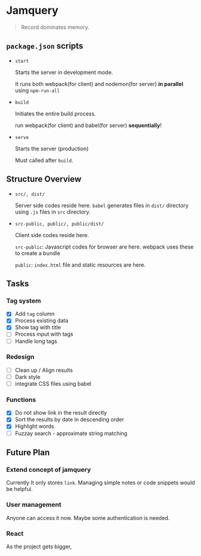 # Jamquery

> Record dominates memory.

## `package.json` scripts

- `start`

  Starts the server in development mode.

  It runs both webpack(for client) and nodemon(for server) **in parallel** using `npm-run-all`

- `build`

  Initiates the entire build process.

  run webpack(for client) and babel(for server) **sequentially**!

- `serve`

  Starts the server (production)

  Must called after `build`.

## Structure Overview

- `src/, dist/`

  Server side codes reside here. `babel` generates files in `dist/` directory using `.js` files in `src` directory.

- `src-public, public/, public/dist/`

  Client side codes reside here.

  `src-public`: Javascript codes for browser are here. webpack uses these to create a bundle

  `public`: `index.html` file and static resources are here.

## Tasks

### Tag system

- [x] Add `tag` column
- [x] Process existing data
- [x] Show tag with title
- [ ] Process input with tags
- [ ] Handle long tags

### Redesign

- [ ] Clean up / Align results
- [ ] Dark style
- [ ] integrate CSS files using babel

### Functions

- [x] Do not show link in the result directly
- [x] Sort the results by date in descending order
- [x] Highlight words
- [ ] Fuzzay search - approximate string matching

## Future Plan

### Extend concept of jamquery

Currently It only stores `link`. Managing simple notes or code snippets would be helpful.

### User management

Anyone can access it now. Maybe some authentication is needed.

### React

As the project gets bigger,
